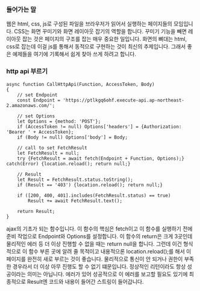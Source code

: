 ### 들어가는 말
웹은 html, css, js로 구성된 파일을 브라우저가 읽어서 실행하는 페이지들의 모임입니다. CSS는 화면 꾸미기와 화면 레이아웃 잡기의 역할을 합니다. 꾸미기 기능을 빼면 레이아웃 잡는 것은 페이지의 구조를 잡는 매우 중요한 일입니다. 화면의 뼈대는 html, css로 잡는데 이걸 js를 통해서 동적으로 구현하는 것이 최신의 추제입니다. 그래서 좋은 예제들을 여기에 기록해서 쉽게 찾아 쓰게 하려고 합니다.

### http api 부르기
```
async function CallHttpApi(Function, AccessToken, Body)
{
    // set Endpoint
    const Endpoint = 'https://ptlkgq6ohf.execute-api.ap-northeast-2.amazonaws.com/';
    
    // set Options
    let Options = {method: 'POST'};
    if (AccessToken != null) Options['headers'] = {Authorization: 'Bearer ' + AccessToken};
    if (Body != null) Options['body'] = Body;

    // call to set FetchResult
    let FetchResult = null;
    try {FetchResult = await fetch(Endpoint + Function, Options);} catch(Error) {location.reload(); return null;}

    // Result
    let Result = FetchResult.status.toString();
    if (Result == '403') {location.reload(); return null;}

    if ([200, 400, 401].includes(FetchResult.status) == true)
        Result += await FetchResult.text();

    return Result;
}
```
ajax의 기초가 되는 함수입니다. 이 함수의 핵심은 fetch이고 이 함수를 실행하기 전에 준비 작업으로 Endpoint와 Options를 설정합니다. 이 함수의 return은 크게 3곳인데 물리적인 에러 등 더 이상 진행할 수 없을 때는 return null을 합니다. 그런데 이건 형식적으로 이 함수 부른 곳에 알려 줄 목적이고 내용적으론 location.reload();를 해서 이 페이지를 완전히 새로 부르는 것이 좋습니다. 물리적으로 통신이 안 되거나 권한이 부족한 경우라서 더 이상 아무 진행도 할 수 없기 떄문입니다. 정상적인 리턴이라도 항상 성공이라는 의미는 아닙니다. 에러가 있어 성공적으로 이 에러를 보고할 필요도 있기에 최종적으로 Result엔 코드와 내용이 들어간 스트링이 들어갑니다.

